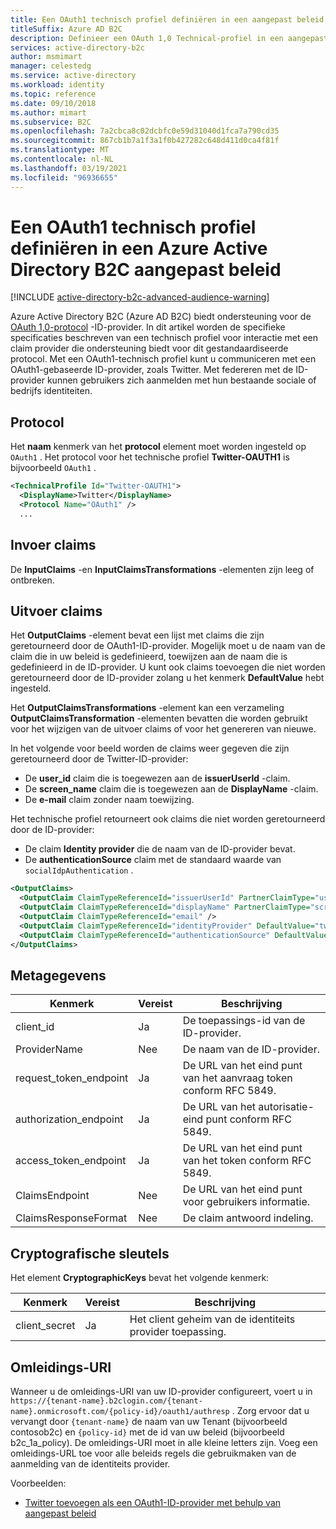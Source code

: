 ```yaml
---
title: Een OAuth1 technisch profiel definiëren in een aangepast beleid
titleSuffix: Azure AD B2C
description: Definieer een OAuth 1,0 Technical-profiel in een aangepast beleid in Azure Active Directory B2C.
services: active-directory-b2c
author: msmimart
manager: celestedg
ms.service: active-directory
ms.workload: identity
ms.topic: reference
ms.date: 09/10/2018
ms.author: mimart
ms.subservice: B2C
ms.openlocfilehash: 7a2cbca8c02dcbfc0e59d31040d1fca7a790cd35
ms.sourcegitcommit: 867cb1b7a1f3a1f0b427282c648d411d0ca4f81f
ms.translationtype: MT
ms.contentlocale: nl-NL
ms.lasthandoff: 03/19/2021
ms.locfileid: "96936655"
---
```

# <a name="define-an-oauth1-technical-profile-in-an-azure-active-directory-b2c-custom-policy"></a>Een OAuth1 technisch profiel definiëren in een Azure Active Directory B2C aangepast beleid

[!INCLUDE [active-directory-b2c-advanced-audience-warning](../../includes/active-directory-b2c-advanced-audience-warning.md)]

Azure Active Directory B2C (Azure AD B2C) biedt ondersteuning voor de [OAuth 1,0-protocol](https://tools.ietf.org/html/rfc5849) -ID-provider. In dit artikel worden de specifieke specificaties beschreven van een technisch profiel voor interactie met een claim provider die ondersteuning biedt voor dit gestandaardiseerde protocol. Met een OAuth1-technisch profiel kunt u communiceren met een OAuth1-gebaseerde ID-provider, zoals Twitter. Met federeren met de ID-provider kunnen gebruikers zich aanmelden met hun bestaande sociale of bedrijfs identiteiten.

## <a name="protocol"></a>Protocol

Het **naam** kenmerk van het **protocol** element moet worden ingesteld op `OAuth1` . Het protocol voor het technische profiel **Twitter-OAUTH1** is bijvoorbeeld `OAuth1` .

```xml
<TechnicalProfile Id="Twitter-OAUTH1">
  <DisplayName>Twitter</DisplayName>
  <Protocol Name="OAuth1" />
  ...
```

## <a name="input-claims"></a>Invoer claims

De **InputClaims** -en **InputClaimsTransformations**  -elementen zijn leeg of ontbreken.

## <a name="output-claims"></a>Uitvoer claims

Het **OutputClaims** -element bevat een lijst met claims die zijn geretourneerd door de OAuth1-ID-provider. Mogelijk moet u de naam van de claim die in uw beleid is gedefinieerd, toewijzen aan de naam die is gedefinieerd in de ID-provider. U kunt ook claims toevoegen die niet worden geretourneerd door de ID-provider zolang u het kenmerk **DefaultValue** hebt ingesteld.

Het **OutputClaimsTransformations** -element kan een verzameling **OutputClaimsTransformation** -elementen bevatten die worden gebruikt voor het wijzigen van de uitvoer claims of voor het genereren van nieuwe.

In het volgende voor beeld worden de claims weer gegeven die zijn geretourneerd door de Twitter-ID-provider:

- De **user_id** claim die is toegewezen aan de **issuerUserId** -claim.
- De **screen_name** claim die is toegewezen aan de **DisplayName** -claim.
- De **e-mail** claim zonder naam toewijzing.

Het technische profiel retourneert ook claims die niet worden geretourneerd door de ID-provider:

- De claim **Identity provider** die de naam van de ID-provider bevat.
- De **authenticationSource** claim met de standaard waarde van `socialIdpAuthentication` .

```xml
<OutputClaims>
  <OutputClaim ClaimTypeReferenceId="issuerUserId" PartnerClaimType="user_id" />
  <OutputClaim ClaimTypeReferenceId="displayName" PartnerClaimType="screen_name" />
  <OutputClaim ClaimTypeReferenceId="email" />
  <OutputClaim ClaimTypeReferenceId="identityProvider" DefaultValue="twitter.com" />
  <OutputClaim ClaimTypeReferenceId="authenticationSource" DefaultValue="socialIdpAuthentication" />
</OutputClaims>
```

## <a name="metadata"></a>Metagegevens

| Kenmerk | Vereist | Beschrijving |
| --------- | -------- | ----------- |
| client_id | Ja | De toepassings-id van de ID-provider. |
| ProviderName | Nee | De naam van de ID-provider. |
| request_token_endpoint | Ja | De URL van het eind punt van het aanvraag token conform RFC 5849. |
| authorization_endpoint | Ja | De URL van het autorisatie-eind punt conform RFC 5849. |
| access_token_endpoint | Ja | De URL van het eind punt van het token conform RFC 5849. |
| ClaimsEndpoint | Nee | De URL van het eind punt voor gebruikers informatie. |
| ClaimsResponseFormat | Nee | De claim antwoord indeling.|

## <a name="cryptographic-keys"></a>Cryptografische sleutels

Het element **CryptographicKeys** bevat het volgende kenmerk:

| Kenmerk | Vereist | Beschrijving |
| --------- | -------- | ----------- |
| client_secret | Ja | Het client geheim van de identiteits provider toepassing.   |

## <a name="redirect-uri"></a>Omleidings-URI

Wanneer u de omleidings-URI van uw ID-provider configureert, voert u in `https://{tenant-name}.b2clogin.com/{tenant-name}.onmicrosoft.com/{policy-id}/oauth1/authresp` . Zorg ervoor dat u vervangt door `{tenant-name}` de naam van uw Tenant (bijvoorbeeld contosob2c) en `{policy-id}` met de id van uw beleid (bijvoorbeeld b2c_1a_policy). De omleidings-URI moet in alle kleine letters zijn. Voeg een omleidings-URL toe voor alle beleids regels die gebruikmaken van de aanmelding van de identiteits provider.

Voorbeelden:

- [Twitter toevoegen als een OAuth1-ID-provider met behulp van aangepast beleid](identity-provider-twitter.md)
